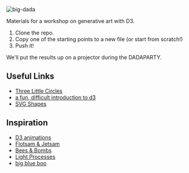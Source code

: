 ![big-dada](https://cloud.githubusercontent.com/assets/98601/6544134/faab10f0-c4f3-11e4-8314-0ee986886d26.png)

Materials for a workshop on generative art with D3.

1. Clone the repo.
2. Copy one of the starting points to a new file (or start from scratch!)
3. Push it!

We'll put the results up on a projector during the DADAPARTY.

## Useful Links

* [Three Little Circles](http://bost.ocks.org/mike/circles/)
* [a fun, difficult introduction to d3](http://www.macwright.org/presentations/dcjq/)
* [SVG Shapes](https://github.com/mbostock/d3/wiki/SVG-Shapes)

## Inspiration

* [D3 animations](jfire.io/animations/)
* [Flotsam & Jetsam](http://flotsam.sellingwaves.com/)
* [Bees & Bombs](http://beesandbombs.tumblr.com/)
* [Light Processes](http://lightprocesses.tumblr.com/)
* [big blue boo](http://bigblueboo.tumblr.com/)
